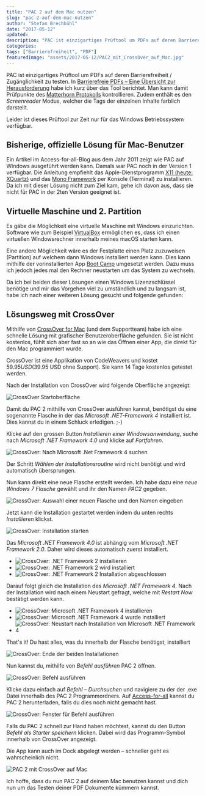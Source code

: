 ```yaml
---
title: "PAC 2 auf dem Mac nutzen"
slug: "pac-2-auf-dem-mac-nutzen"
author: "Stefan Brechbühl"
date: "2017-05-12"
updated:
description: "PAC ist einzigartiges Prüftool um PDFs auf deren Barrierefreiheit / Zugänglichkeit zu testen. In «Barrierefreie PDFs – Eine Übersicht zur Herausforderung» habe ich kurz über das Tool berichtet. Man kann damit Prüfpunkte des Matterhorn Protokolls kontrollieren."
categories:
tags: ["Barrierefreiheit", "PDF"]
featuredImage: "assets/2017-05-12/PAC2_mit_CrossOver_auf_Mac.jpg"
---
```

PAC ist einzigartiges Prüftool um PDFs auf deren Barrierefreiheit / Zugänglichkeit zu testen. In [Barrierefreie PDFs – Eine Übersicht zur Herausforderung](https://www.pixelstrol.ch/barrierefreie-pdfs-eine-uebersicht-zur-herausforderung/) habe ich kurz über das Tool berichtet. Man kann damit Prüfpunkte des [Matterhorn Protokolls](https://www.pixelstrol.ch/barrierefreie-pdfs-eine-uebersicht-zur-herausforderung/) kontrollieren. Zudem enthält es den _Screenreader_ Modus, welcher die Tags der einzelnen Inhalte farblich darstellt.

Leider ist dieses Prüftool zur Zeit nur für das Windows Betriebssystem verfügbar.

## Bisherige, offizielle Lösung für Mac-Benutzer

Ein Artikel im Access-for-all-Blog aus dem Jahr 2011 zeigt wie PAC auf Windows ausgeführt werden kann. Damals war PAC noch in der Version 1 verfügbar. Die Anleitung empfiehlt das Apple-Dienstprogramm [X11 (heute: XQuartz)](https://www.xquartz.org/) und das [Mono Framework](http://www.mono-project.com/) per Konsole (Terminal) zu installieren. Da ich mit dieser Lösung nicht zum Ziel kam, gehe ich davon aus, dass sie nicht für PAC in der 2ten Version geeignet ist.

## Virtuelle Maschine und 2. Partition

Es gäbe die Möglichkeit eine virtuelle Maschine mit Windows einzurichten. Software wie zum Beispiel [VirtualBox](https://www.virtualbox.org/) ermöglichen es, dass ich einen virtuellen Windowsrechner innerhalb meines macOS starten kann.

Eine andere Möglichkeit wäre es der Festplatte einen Platz zuzuweisen (Partition) auf welchem dann Windows installiert werden kann. Dies kann mithilfe der vorinstallierten App [Boot Camp](https://support.apple.com/de-ch/boot-camp) umgesetzt werden. Dazu muss ich jedoch jedes mal den Rechner neustarten um das System zu wechseln.

Da ich bei beiden dieser Lösungen einen Windows Lizenzschlüssel benötige und mir das Vorgehen viel zu umständlich und zu langsam ist, habe ich nach einer weiteren Lösung gesucht und folgende gefunden:

## Lösungsweg mit CrossOver

Mithilfe von [CrossOver for Mac](https://www.codeweavers.com/products/crossover-mac) (und dem Supportteam) habe ich eine schnelle Lösung mit grafischer Benutzeroberfläche gefunden. Sie ist nicht kostenlos, fühlt sich aber fast so an wie das Öffnen einer App, die direkt für den Mac programmiert wurde.

CrossOver ist eine Applikation von CodeWeavers und kostet $59.95 USD ($39.95 USD ohne Support). Sie kann 14 Tage kostenlos getestet werden.

Nach der Installation von CrossOver wird folgende Oberfläche angezeigt:

![CrossOver Startoberfläche](assets/2017-05-12/PAC2_CrossOver_1.jpg)

Damit du PAC 2 mithilfe von CrossOver ausführen kannst, benötigst du eine sogenannte Flasche in der das _Microsoft .NET-Framework 4_ installiert ist. Dies kannst du in einem Schluck erledigen. ;-)

Klicke auf den grossen Button _Installieren einer Windowsanwendung_, suche nach _Microsoft .NET Framework 4.0_ und klicke auf _Fortfahren_.

![CrossOver: Nach Microsoft .Net Framework 4 suchen](assets/2017-05-12/PAC2_CrossOver_2.jpg)

Der Schritt _Wählen der Installationsroutine_ wird nicht benötigt und wird automatisch übersprungen.

Nun kann direkt eine neue Flasche erstellt werden. Ich habe dazu eine _neue Windows 7 Flasche_ gewählt und ihr den Namen _PAC2_ gegeben.

![CrossOver: Auswahl einer neuen Flasche und den Namen eingeben](assets/2017-05-12/PAC2_CrossOver_3.jpg)

Jetzt kann die Installation gestartet werden indem du unten rechts _Installieren_ klickst.

![CrossOver: Installation starten](assets/2017-05-12/PAC2_CrossOver_4.jpg)

Das _Microsoft .NET Framework 4.0_ ist abhängig vom _Microsoft .NET Framework 2.0_. Daher wird dieses automatisch zuerst installiert.

- ![CrossOver: .NET Framework 2 installieren](assets/2017-05-12/PAC2_CrossOver_5.jpg)
- ![CrossOver: .NET Framework 2 wird installiert](assets/2017-05-12/PAC2_CrossOver_6.jpg)
- ![CrossOver: .NET Framework 2 Installation abgeschlossen](assets/2017-05-12/PAC2_CrossOver_7.jpg)

Darauf folgt gleich die Installation des _Microsoft .NET Framework 4_. Nach der Installation wird nach einem Neustart gefragt, welche mit _Restart Now_ bestätigt werden kann.

- ![CrossOver: Microsoft .NET Framework 4 installieren](assets/2017-05-12/PAC2_CrossOver_8.jpg)
- ![CrossOver: Microsoft .NET Framework 4 wurde installiert](assets/2017-05-12/PAC2_CrossOver_9.jpg)
- ![CrossOver: Neustart nach Installation von Microsoft .NET Framework 4](assets/2017-05-12/PAC2_CrossOver_10.jpg)

That's it! Du hast alles, was du innerhalb der Flasche benötigst, installiert

![CrossOver: Ende der beiden Installationen](assets/2017-05-12/PAC2_CrossOver_11.jpg)

Nun kannst du, mithilfe von _Befehl ausführen_ PAC 2 öffnen.

![CrossOver: Befehl ausführen](assets/2017-05-12/PAC2_CrossOver_12.jpg)

Klicke dazu einfach auf _Befehl – Durchsuchen_ und navigiere zu der der .exe Datei innerhalb des PAC 2 Programmordners. Auf [Access-for-all](http://www.access-for-all.ch/ch/pdf-werkstatt/pdf-accessibility-checker-pac.html) kannst du PAC 2 herunterladen, falls du dies noch nicht gemacht hast.

![CrossOver: Fenster für Befehl ausführen](assets/2017-05-12/PAC2_CrossOver_13.jpg)

Falls du PAC 2 schnell zur Hand haben möchtest, kannst du den Button _Befehl als Starter speichern_ klicken. Dabei wird das Programm-Symbol innerhalb von CrossOver angezeigt.

Die App kann auch im Dock abgelegt werden – schneller geht es wahrscheinlich nicht.

![PAC 2 mit CrossOver auf Mac](assets/2017-05-12/PAC2_mit_CrossOver_auf_Mac.jpg)

Ich hoffe, dass du nun PAC 2 auf deinem Mac benutzen kannst und dich nun um das Testen deiner PDF Dokumente kümmern kannst.
